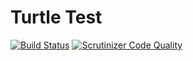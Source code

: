 # Turtle Test

[![Build Status](https://travis-ci.org/Itrulia/turtle-test.svg?branch=master)](https://travis-ci.org/Itrulia/turtle-test) [![Scrutinizer Code Quality](https://scrutinizer-ci.com/g/Itrulia/turtle-test/badges/quality-score.png?b=master)](https://scrutinizer-ci.com/g/Itrulia/turtle-test/?branch=master)
